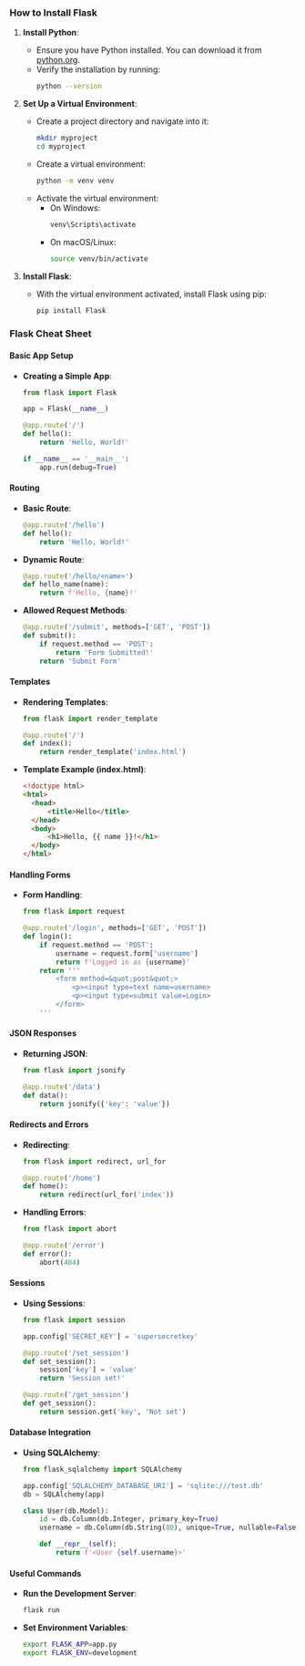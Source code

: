 ### How to Install Flask

1. **Install Python**:

   - Ensure you have Python installed. You can download it from [python.org](https://www.python.org/).
   - Verify the installation by running:
     ```bash
     python --version
     ```

2. **Set Up a Virtual Environment**:

   - Create a project directory and navigate into it:
     ```bash
     mkdir myproject
     cd myproject
     ```
   - Create a virtual environment:
     ```bash
     python -m venv venv
     ```
   - Activate the virtual environment:
     - On Windows:
       ```bash
       venv\Scripts\activate
       ```
     - On macOS/Linux:
       ```bash
       source venv/bin/activate
       ```

3. **Install Flask**:
   - With the virtual environment activated, install Flask using pip:
     ```bash
     pip install Flask
     ```

### Flask Cheat Sheet

#### Basic App Setup

- **Creating a Simple App**:

  ```python
  from flask import Flask

  app = Flask(__name__)

  @app.route('/')
  def hello():
      return 'Hello, World!'

  if __name__ == '__main__':
      app.run(debug=True)
  ```

#### Routing

- **Basic Route**:

  ```python
  @app.route('/hello')
  def hello():
      return 'Hello, World!'
  ```

- **Dynamic Route**:

  ```python
  @app.route('/hello/<name>')
  def hello_name(name):
      return f'Hello, {name}!'
  ```

- **Allowed Request Methods**:
  ```python
  @app.route('/submit', methods=['GET', 'POST'])
  def submit():
      if request.method == 'POST':
          return 'Form Submitted!'
      return 'Submit Form'
  ```

#### Templates

- **Rendering Templates**:

  ```python
  from flask import render_template

  @app.route('/')
  def index():
      return render_template('index.html')
  ```

- **Template Example (index.html)**:
  ```html
  <!doctype html>
  <html>
  	<head>
  		<title>Hello</title>
  	</head>
  	<body>
  		<h1>Hello, {{ name }}!</h1>
  	</body>
  </html>
  ```

#### Handling Forms

- **Form Handling**:

  ```python
  from flask import request

  @app.route('/login', methods=['GET', 'POST'])
  def login():
      if request.method == 'POST':
          username = request.form['username']
          return f'Logged in as {username}'
      return '''
          <form method=&quot;post&quot;>
              <p><input type=text name=username>
              <p><input type=submit value=Login>
          </form>
      '''
  ```

#### JSON Responses

- **Returning JSON**:

  ```python
  from flask import jsonify

  @app.route('/data')
  def data():
      return jsonify({'key': 'value'})
  ```

#### Redirects and Errors

- **Redirecting**:

  ```python
  from flask import redirect, url_for

  @app.route('/home')
  def home():
      return redirect(url_for('index'))
  ```

- **Handling Errors**:

  ```python
  from flask import abort

  @app.route('/error')
  def error():
      abort(404)
  ```

#### Sessions

- **Using Sessions**:

  ```python
  from flask import session

  app.config['SECRET_KEY'] = 'supersecretkey'

  @app.route('/set_session')
  def set_session():
      session['key'] = 'value'
      return 'Session set!'

  @app.route('/get_session')
  def get_session():
      return session.get('key', 'Not set')
  ```

#### Database Integration

- **Using SQLAlchemy**:

  ```python
  from flask_sqlalchemy import SQLAlchemy

  app.config['SQLALCHEMY_DATABASE_URI'] = 'sqlite:///test.db'
  db = SQLAlchemy(app)

  class User(db.Model):
      id = db.Column(db.Integer, primary_key=True)
      username = db.Column(db.String(80), unique=True, nullable=False)

      def __repr__(self):
          return f'<User {self.username}>'
  ```

#### Useful Commands

- **Run the Development Server**:

  ```bash
  flask run
  ```

- **Set Environment Variables**:
  ```bash
  export FLASK_APP=app.py
  export FLASK_ENV=development
  ```
